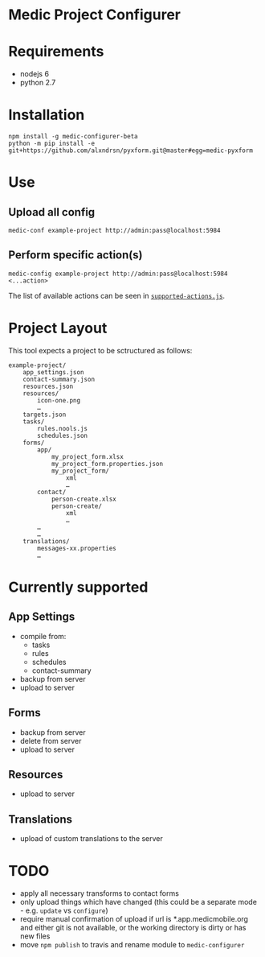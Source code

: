 Medic Project Configurer
========================

# Requirements

* nodejs 6
* python 2.7


# Installation

	npm install -g medic-configurer-beta
	python -m pip install -e git+https://github.com/alxndrsn/pyxform.git@master#egg=medic-pyxform

# Use

## Upload all config

	medic-conf example-project http://admin:pass@localhost:5984

## Perform specific action(s)

	medic-config example-project http://admin:pass@localhost:5984 <...action>

The list of available actions can be seen in [`supported-actions.js`](https://github.com/alxndrsn/medic-configurer/blob/master/src/cli/supported-actions.js).

# Project Layout

This tool expects a project to be sctructured as follows:

	example-project/
		app_settings.json
		contact-summary.json
		resources.json
		resources/
			icon-one.png
			…
		targets.json
		tasks/
			rules.nools.js
			schedules.json
		forms/
			app/
				my_project_form.xlsx
				my_project_form.properties.json
				my_project_form/
					xml
					…
			contact/
				person-create.xlsx
				person-create/
					xml
					…
			…
			…
		translations/
			messages-xx.properties
			…


# Currently supported

## App Settings

* compile from:
  - tasks
  - rules
  - schedules
  - contact-summary
* backup from server
* upload to server

## Forms

* backup from server
* delete from server
* upload to server

## Resources

* upload to server

## Translations

* upload of custom translations to the server

# TODO

* apply all necessary transforms to contact forms
* only upload things which have changed (this could be a separate mode - e.g. `update` vs `configure`)
* require manual confirmation of upload if url is *.app.medicmobile.org and either git is not available, or the working directory is dirty or has new files
* move `npm publish` to travis and rename module to `medic-configurer`
